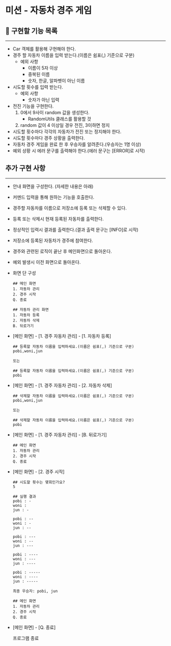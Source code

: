 # 미션 - 자동차 경주 게임

## 🚀 구현할 기능 목록
___
- Car 객체를 활용해 구현해야 한다.
- 경주 할 자동차 이름을 입력 받는다.(이름은 쉼표(,) 기준으로 구분)
  - 예외 사항
    - 이름이 5자 이상
    - 중복된 이름
    - 숫자, 한글, 알파벳이 아닌 이름
- 시도할 횟수를 입력 받는다.
  - 예외 사항
    - 숫자가 아닌 입력
- 전진 기능을 구현한다.
  1. 0에서 9사이 random 값을 생성한다.
     - RandomUtils 클래스를 활용할 것
  2. random 값이 4 이상일 경우 전진, 3이하면 정지
- 시도할 횟수마다 각각의 자동차가 전진 또는 정지해야 한다.
- 시도할 횟수마다 경주 상황을 출력한다.
- 자동차 경주 게임을 완료 한 후 우승자를 알려준다.(우승자는 1명 이상)
- 예외 상황 시 에러 문구를 출력해야 한다.(에러 문구는 [ERROR]로 시작)


## 추가 구현 사항
___
- 안내 화면을 구성한다. (자세한 내용은 아래)
- 커멘드 입력을 통해 원하는 기능을 호출한다.
- 경주할 자동차를 이름으로 저장소에 등록 또는 삭제할 수 있다.
- 등록 또는 삭제시 현재 등록된 자동차를 출력한다.
- 정상적인 입력시 결과를 출력한다.(결과 출력 문구는 [INFO]로 시작)
- 저장소에 등록된 자동차가 경주에 참여한다.
- 경주와 관련된 로직이 끝난 후 메인화면으로 돌아온다.
- 예외 발생시 이전 화면으로 돌아온다.

- 화면 단 구성
  ```
  ## 메인 화면
  1. 자동차 관리
  2. 경주 시작
  Q. 종료
  ```
  ```
  ## 자동차 관리 화면
  1. 자동차 등록
  2. 자동차 삭제
  B. 뒤로가기
  ```
    
- [메인 화면] - [1. 경주 자동차 관리] - [1. 자동차 등록]
  ```
  ## 등록할 자동차 이름을 입력하세요.(이름은 쉼표(,) 기준으로 구분)
  pobi,woni,jun
  
  또는
  
  ## 등록할 자동차 이름을 입력하세요.(이름은 쉼표(,) 기준으로 구분)
  pobi
  ```
- [메인 화면] - [1. 경주 자동차 관리] - [2. 자동차 삭제]
  ```
  ## 삭제할 자동차 이름을 입력하세요.(이름은 쉼표(,) 기준으로 구분)
  pobi,woni,jun
  
  또는
  
  ## 삭제할 자동차 이름을 입력하세요.(이름은 쉼표(,) 기준으로 구분)
  pobi
  ```
- [메인 화면] - [1. 경주 자동차 관리] - [B. 뒤로가기]
  ```
  ## 메인 화면
  1. 자동차 관리
  2. 경주 시작
  Q. 종료
  ```
- [메인 화면] - [2. 경주 시작]
  ```
  ## 시도할 횟수는 몇회인가요?
  5
  
  ## 실행 결과
  pobi : -
  woni :
  jun : -

  pobi : --
  woni : -
  jun : --

  pobi : ---
  woni : --
  jun : ---

  pobi : ----
  woni : ---
  jun : ----

  pobi : -----
  woni : ----
  jun : -----
  
  최종 우승자: pobi, jun
  
  ## 메인 화면
  1. 자동차 관리
  2. 경주 시작
  Q. 종료
  ```
  
- [메인 화면] - [Q. 종료]
  
  프로그램 종료
